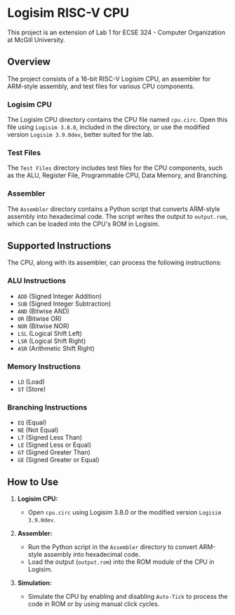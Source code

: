 # Logisim RISC-V CPU

This project is an extension of Lab 1 for ECSE 324 - Computer Organization at McGill University.

## Overview

The project consists of a 16-bit RISC-V Logisim CPU, an assembler for ARM-style assembly, and test files for various CPU components.

### Logisim CPU

The Logisim CPU directory contains the CPU file named `cpu.circ`. Open this file using `Logisim 3.8.0`, included in the directory, or use the modified version `Logisim 3.9.0dev`, better suited for the lab.

### Test Files

The `Test Files` directory includes test files for the CPU components, such as the ALU, Register File, Programmable CPU, Data Memory, and Branching.

### Assembler

The `Assembler` directory contains a Python script that converts ARM-style assembly into hexadecimal code. The script writes the output to `output.rom`, which can be loaded into the CPU's ROM in Logisim.

## Supported Instructions

The CPU, along with its assembler, can process the following instructions:

### ALU Instructions

- `ADD` (Signed Integer Addition)
- `SUB` (Signed Integer Subtraction)
- `AND` (Bitwise AND)
- `OR`  (Bitwise OR)
- `NOR` (Bitwise NOR)
- `LSL` (Logical Shift Left)
- `LSR` (Logical Shift Right)
- `ASR` (Arithmetic Shift Right)

### Memory Instructions

- `LD` (Load)
- `ST` (Store)

### Branching Instructions

- `EQ` (Equal)
- `NE` (Not Equal)
- `LT` (Signed Less Than)
- `LE` (Signed Less or Equal)
- `GT` (Signed Greater Than)
- `GE` (Signed Greater or Equal)

## How to Use

1. **Logisim CPU:**
   - Open `cpu.circ` using Logisim 3.8.0 or the modified version `Logisim 3.9.0dev`.

2. **Assembler:**
   - Run the Python script in the `Assembler` directory to convert ARM-style assembly into hexadecimal code.
   - Load the output (`output.rom`) into the ROM module of the CPU in Logisim.

3. **Simulation:**
   - Simulate the CPU by enabling and disabling `Auto-Tick` to process the code in ROM or by using manual click cycles.
